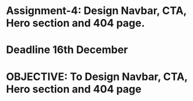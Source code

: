 # Assignment-4: Design Navbar, CTA, Hero section and 404 page.

# Deadline 16th December

# OBJECTIVE: To Design Navbar, CTA, Hero section and 404 page

